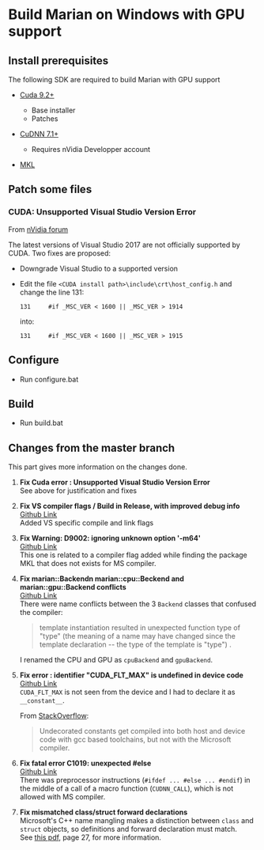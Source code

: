 # Build Marian on Windows with GPU support


## Install prerequisites

The following SDK are required to build Marian with GPU support

   - [Cuda 9.2+](https://developer.nvidia.com/cuda-downloads?target_os=Windows&target_arch=x86_64&target_version=10&target_type=exelocal)
        - Base installer
        - Patches

   - [CuDNN 7.1+](https://developer.nvidia.com/rdp/cudnn-download)
        - Requires nVidia Developper account

   - [MKL](https://software.intel.com/en-us/mkl)

## Patch some files

### CUDA: Unsupported Visual Studio Version Error
From [nVidia forum](https://devtalk.nvidia.com/default/topic/1022648/cuda-setup-and-installation/cuda-9-unsupported-visual-studio-version-error/4)

The latest versions of Visual Studio 2017 are not officially supported by CUDA. Two fixes are proposed:
- Downgrade Visual Studio to a supported version
- Edit the file `<CUDA install path>\include\crt\host_config.h` and change the line 131:

      131     #if _MSC_VER < 1600 || _MSC_VER > 1914

  into:

      131     #if _MSC_VER < 1600 || _MSC_VER > 1915


## Configure
- Run configure.bat

## Build
- Run build.bat


## Changes from the master branch
This part gives more information on the changes done.

1. __Fix Cuda error : Unsupported Visual Studio Version Error__   
   See above for justification and fixes

2. __Fix VS compiler flags / Build in Release, with improved debug info__  
   [Github Link](https://github.com/cedrou/marian-dev/commit/1ab5f0ccb74f37b515184553c05ade523801ad9b)  
   Added VS specific compile and link flags

3. __Fix Warning: D9002: ignoring unknown option '-m64'__  
   [Github Link](https://github.com/cedrou/marian-dev/commit/5785380fa98bd61f9cae764c42116b2de39fb096)  
   This one is related to a compiler flag added while finding the package MKL that does not exists for MS compiler. 

4. __Fix marian::Backendn marian::cpu::Beckend and marian::gpu::Backend conflicts__  
   [Github Link](https://github.com/cedrou/marian-dev/commit/6370ea27d68b83c75868437bbf27bd92c9fb5628)  
   There were name conflicts between the 3 `Backend` classes that confused the compiler:
   
   >  template instantiation resulted in unexpected function type of "type" (the meaning of a name may have changed since the template declaration -- the type of the template is "type")
   .

   I renamed the CPU and GPU as `cpuBackend` and `gpuBackend`.

5. __Fix error : identifier "CUDA_FLT_MAX" is undefined in device code__  
   [Github Link](https://github.com/cedrou/marian-dev/commit/112118fce3c8c54049913126c2685e8e7463713c)  
   `CUDA_FLT_MAX` is not seen from the device and I had to declare it as `__constant__`.

   From [StackOverflow](https://stackoverflow.com/questions/20111409/how-to-pass-structures-into-cuda-device#comment29972423_20112013):
   > Undecorated constants get compiled into both host and device code with gcc based toolchains, but not with the Microsoft compiler. 

6. __Fix fatal error C1019: unexpected #else__  
   [Github Link](https://github.com/cedrou/marian-dev/commit/5d41dff700ee1b6b5f40f7e7ceb071a306d5957c)  
   There was preprocessor instructions (`#ifdef ... #else ... #endif`) in the middle of a call of a macro function (`CUDNN_CALL`), which is not allowed with MS compiler.

7. __Fix mismatched class/struct forward declarations__  
   Microsoft's C++ name mangling makes a distinction between `class` and `struct` objects, so definitions and forward declaration must match.  
   See [this pdf](https://www.agner.org/optimize/calling_conventions.pdf), page 27, for more information.